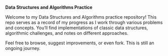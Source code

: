 <h>**Data Structures and Algorithms Practice**<h>

Welcome to my Data Structures and Algorithms practice repository! This repo serves as a record of my progress as I work through various problems and concepts. You’ll find implementations of classic data structures, algorithmic challenges, and notes on different approaches.

Feel free to browse, suggest improvements, or even fork. 
This is still an ongoing journey. 
